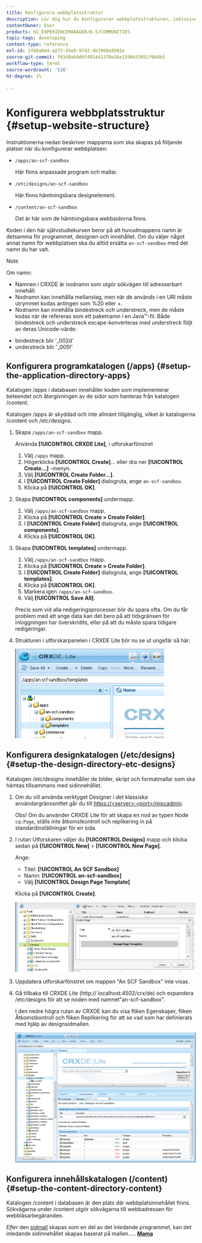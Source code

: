 ```yaml
---
title: Konfigurera webbplatsstruktur
description: Lär dig hur du konfigurerar webbplatsstrukturen, inklusive de mappar som ska skapas.
contentOwner: User
products: SG_EXPERIENCEMANAGER/6.5/COMMUNITIES
topic-tags: developing
content-type: reference
exl-id: 1f60a0d4-a272-45e8-9742-4b706be8502e
source-git-commit: f03d0ab9d0f491441378e16e1590d33651f064b5
workflow-type: tm+mt
source-wordcount: '516'
ht-degree: 1%

---
```


# Konfigurera webbplatsstruktur {#setup-website-structure}

Instruktionerna nedan beskriver mapparna som ska skapas på följande platser när du konfigurerar webbplatsen:

* `/apps/an-scf-sandbox`

  Här finns anpassade program och mallar.

* `/etc/designs/an-scf-sandbox`

  Här finns hämtningsbara designelement.

* `/content/an-scf-sandbox`

  Det är här som de hämtningsbara webbsidorna finns.

Koden i den här självstudiekursen beror på att huvudmappens namn är detsamma för programmet, designen och innehållet. Om du väljer något annat namn för webbplatsen ska du alltid ersätta `an-scf-sandbox` med det namn du har valt.

>[!NOTE]
>
>Om namn:
>
>* Namnen i CRXDE är nodnamn som utgör sökvägen till adresserbart innehåll.
>* Nodnamn kan innehålla mellanslag, men när de används i en URI måste utrymmet kodas antingen som %20 eller +.
>* Nodnamn kan innehålla bindestreck och understreck, men de måste kodas när de refereras som ett paketnamn i en Java™-fil. Både bindestreck och understreck escape-konverteras med understreck följt av deras Unicode-värde:
>
* bindestreck blir &#39;_002d&#39;
* understreck blir &#39;_005f&#39;

## Konfigurera programkatalogen (/apps) {#setup-the-application-directory-apps}

Katalogen /apps i databasen innehåller koden som implementerar beteendet och återgivningen av de sidor som hanteras från katalogen /content.

Katalogen /apps är skyddad och inte allmänt tillgänglig, vilket är katalogerna /content och /etc/designs.

1. Skapa `/apps/an-scf-sandbox` mapp.

   Använda **[!UICONTROL CRXDE Lite]**, i utforskarfönstret

   1. Välj `/apps` mapp.
   1. Högerklicka **[!UICONTROL Create]**... eller dra ner **[!UICONTROL Create...]** -menyn.
   1. Välj **[!UICONTROL Create Folder...]**.
   1. I **[!UICONTROL Create Folder]** dialogruta, ange `an-scf-sandbox`.
   1. Klicka på **[!UICONTROL OK]**.

1. Skapa **[!UICONTROL components]** undermapp.

   1. Välj `/apps/an-scf-sandbox` mapp.
   1. Klicka på **[!UICONTROL Create > Create Folder]**.
   1. I **[!UICONTROL Create Folder]** dialogruta, ange **[!UICONTROL components]**.
   1. Klicka på **[!UICONTROL OK]**.

1. Skapa **[!UICONTROL templates]** undermapp.

   1. Välj `/apps/an-scf-sandbox` mapp.
   1. Klicka på **[!UICONTROL Create > Create Folder]**.
   1. I **[!UICONTROL Create Folder]** dialogruta, ange **[!UICONTROL templates]**.
   1. Klicka på **[!UICONTROL OK]**.
   1. Markera igen `/apps/an-scf-sandbox`.
   1. Välj **[!UICONTROL Save All]**.

   Precis som vid alla redigeringsprocesser bör du spara ofta. Om du får problem med att ange data kan det bero på att tidsgränsen för inloggningen har överskridits, eller på att du måste spara tidigare redigeringar.

1. Strukturen i utforskarpanelen i CRXDE Lite bör nu se ut ungefär så här:

   ![crxde-template](assets/crxde-template.png)

## Konfigurera designkatalogen (/etc/designs) {#setup-the-design-directory-etc-designs}

Katalogen /etc/designs innehåller de bilder, skript och formatmallar som ska hämtas tillsammans med sidinnehållet.

1. Om du vill använda verktyget Designer i det klassiska användargränssnittet går du till [https://&lt;server>:&lt;port>/miscadmin](http://localhost:4502/miscadmin).

   Obs! Om du använder CRXDE Lite för att skapa en nod av typen Node `cq:Page`, ställs inte åtkomstkontroll och replikering in på standardinställningar för en sida.

1. I rutan Utforskaren väljer du **[!UICONTROL Designs]** mapp och klicka sedan på **[!UICONTROL New]** > **[!UICONTROL New Page]**.

   Ange:

   * Titel: **[!UICONTROL An SCF Sandbox]**
   * Namn: **[!UICONTROL an-scf-sandbox]**
   * Välj **[!UICONTROL Design Page Template]**

   Klicka på **[!UICONTROL Create]**.

   ![design-template](assets/design-template.png)

1. Uppdatera utforskarfönstret om mappen &quot;An SCF Sandbox&quot; inte visas.

1. Gå tillbaka till CRXDE Lite (http:// localhost:4502/crx/de) och expandera /etc/designs för att se noden med namnet&quot;an-scf-sandbox&quot;.

   I den nedre högra rutan av CRXDE kan du visa fliken Egenskaper, fliken Åtkomstkontroll och fliken Replikering för att se vad som har definierats med hjälp av designsidmallen.

   ![crxde-configure-template](assets/crxde-configure-template.png)

## Konfigurera innehållskatalogen (/content) {#setup-the-content-directory-content}

Katalogen /content i databasen är den plats där webbplatsinnehållet finns. Sökvägarna under /content utgör sökvägarna till webbadressen för webbläsarbegäranden.

*Efter* den [sidmall](initial-app.md#createthepagetemplate) skapas som en del av det inledande programmet, kan det inledande sidinnehållet skapas baserat på mallen..... [**Mama**](initial-app.md)
